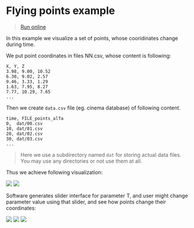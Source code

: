 # Flying points example

> [Run online](https://viewzavr.com/apps/vr-cinema/?datapath=./examples/_tutorial/0-points-fly.cdb/data.csv)

In this example we visualize a set of points, whose cooridinates change during time.

We put point coordinates in files NN.csv, whose content is following:
```
X, Y, Z
3.98, 9.00, 10.52
6.30, 9.02, 2.57
9.46, 3.33, 1.29
1.63, 7.95, 8.27
7.77, 10.29, 7.65
...
```

Then we create `data.csv` file (eg. cinema database) of following content.
```
time, FILE_points_alfa
0,  dat/00.csv
10, dat/01.csv
20, dat/02.csv
30, dat/03.csv
...
```

> Here we use a subdirectory named `dat` for storing actual data files. You may use any directories or not use them at all.

Thus we achieve following visualization:

![](http://showtime.lact.in/resizer_st/fit/340/340//files/visual/2020-03-13/2020-03-13-at-12-32-28.png)
![](http://showtime.lact.in/resizer_st/fit/340/340//files/visual/2020-03-14/2020-03-14-at-22-29-47.png)

Software generates slider interface for parameter T, and user might change parameter value using that slider,
and see how points change their coordinates:

![](http://showtime.lact.in/resizer_st/fit/240/340//files/visual/2020-03-14/2020-03-14-at-22-44-22.png)
![](http://showtime.lact.in/resizer_st/fit/240/340//files/visual/2020-03-14/2020-03-14-at-22-44-27.png)
![](http://showtime.lact.in/resizer_st/fit/240/340//files/visual/2020-03-14/2020-03-14-at-22-44-29.png)
